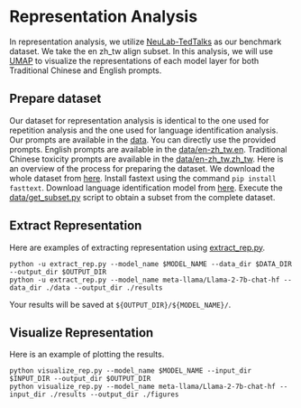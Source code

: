 # Representation Analysis

In representation analysis, we utilize [NeuLab-TedTalks](https://arxiv.org/abs/1804.06323) as our benchmark dataset. We take the en zh_tw align subset. In this analysis, we will use [UMAP](https://arxiv.org/abs/1802.03426) to visualize the representations of each model layer for both Traditional Chinese and English prompts.


## Prepare dataset

Our dataset for representation analysis is identical to the one used for repetition analysis and the one used for language identification analysis.
Our prompts are available in the [data](data/). You can directly use the provided prompts. English prompts are available in the [data/en-zh_tw.en](data/en-zh_tw.en). Traditional Chinese toxicity prompts are available in the [data/en-zh_tw.zh_tw](data/en-zh_tw.zh_tw).
Here is an overview of the process for preparing the dataset.
We download the whole dataset from [here](https://opus.nlpl.eu/NeuLab-TedTalks-v1.php).
Install fastext using the command `pip install fasttext`.
Download language identification model from [here](https://dl.fbaipublicfiles.com/fasttext/supervised-models/lid.176.bin).
Execute the [data/get_subset.py](data/get_subset.py) script to obtain a subset from the complete dataset.


## Extract Representation

Here are examples of extracting representation using [extract_rep.py](extract_rep).
```
python -u extract_rep.py --model_name $MODEL_NAME --data_dir $DATA_DIR --output_dir $OUTPUT_DIR
python -u extract_rep.py --model_name meta-llama/Llama-2-7b-chat-hf --data_dir ./data --output_dir ./results
```
Your results will be saved at `${OUTPUT_DIR}/${MODEL_NAME}/`.


## Visualize Representation

Here is an example of plotting the results.
```
python visualize_rep.py --model_name $MODEL_NAME --input_dir $INPUT_DIR --output_dir $OUTPUT_DIR
python visualize_rep.py --model_name meta-llama/Llama-2-7b-chat-hf --input_dir ./results --output_dir ./figures
```
